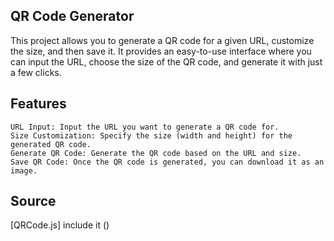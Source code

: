 ## QR Code Generator ##

This project allows you to generate a QR code for a given URL, customize the size, and then save it. It provides an easy-to-use interface where you can input the URL, choose the size of the QR code, and generate it with just a few clicks.

## Features
    URL Input: Input the URL you want to generate a QR code for.
    Size Customization: Specify the size (width and height) for the generated QR code.
    Generate QR Code: Generate the QR code based on the URL and size.
    Save QR Code: Once the QR code is generated, you can download it as an image.

## Source
[QRCode.js] include it (<script src="https://cdnjs.cloudflare.com/ajax/libs/qrcodejs/1.0.0/qrcode.min.js" integrity="sha512-CNgIRecGo7nphbeZ04Sc13ka07paqdeTu0WR1IM4kNcpmBAUSHSQX0FslNhTDadL4O5SAGapGt4FodqL8My0mA==" crossorigin="anonymous" referrerpolicy="no-referrer"></script>)